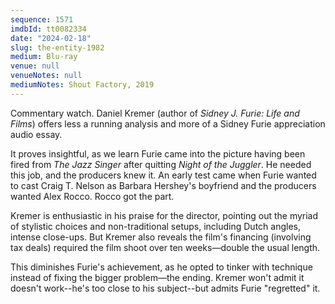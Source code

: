 ```yaml
---
sequence: 1571
imdbId: tt0082334
date: "2024-02-18"
slug: the-entity-1982
medium: Blu-ray
venue: null
venueNotes: null
mediumNotes: Shout Factory, 2019
---
```


Commentary watch. Daniel Kremer (author of _Sidney J. Furie: Life and Films_) offers less a running analysis and more of a Sidney Furie appreciation audio essay.

It proves insightful, as we learn Furie came into the picture having been fired from <span data-imdb-id="tt0080948">_The Jazz Singer_</span> after quitting <span data-imdb-id="tt0081230">_Night of the Juggler_</span>. He needed this job, and the producers knew it. An early test came when Furie wanted to cast Craig T. Nelson as Barbara Hershey's boyfriend and the producers wanted Alex Rocco. Rocco got the part.

Kremer is enthusiastic in his praise for the director, pointing out the myriad of stylistic choices and non-traditional setups, including Dutch angles, intense close-ups. But Kremer also reveals the film's financing (involving tax deals) required the film shoot over ten weeks—double the usual length.

This diminishes Furie's achievement, as he opted to tinker with technique instead of fixing the bigger problem—the ending. Kremer won't admit it doesn't work--he's too close to his subject--but admits Furie "regretted" it.
